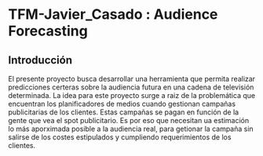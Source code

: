 # TFM-Javier_Casado : Audience Forecasting
## Introducción
El presente proyecto busca desarrollar una herramienta que permita realizar predicciones certeras sobre la audiencia futura en una cadena de televisión determinada. La idea para este proyecto surge a raiz de la problemática que encuentran los planificadores de medios cuando gestionan campañas publicitarias de los clientes. Estas campañas se pagan en función de la gente que vea el spot publicitario. Es por eso que necesitan ua estimación lo más aporximada posible a la audiencia real, para getionar la campaña sin salirse de los costes estipulados y cumpliendo requerimientos de los clientes.
